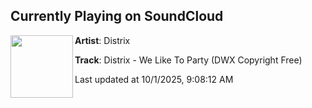 ## Currently Playing on SoundCloud

[<img align="left" width="100" src="https://i1.sndcdn.com/artworks-aeeVWp3yDar9nDnt-6RA2XA-t500x500.png">](https://soundcloud.com/dirtyworkzofficial/distrix-we-like-to-party-dwx-copyright-free)

**Artist**: Distrix 

**Track**: Distrix - We Like To Party (DWX Copyright Free)

Last updated at 10/1/2025, 9:08:12 AM
